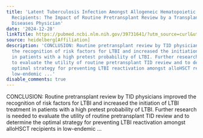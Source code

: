```yaml
---
title: 'Latent Tuberculosis Infection Amongst Allogeneic Hematopoietic Stem Cell Transplant
  Recipients: The Impact of Routine Pretransplant Review by a Transplant Infectious
  Diseases Physician'
date: '2024-12-28'
linkTitle: https://pubmed.ncbi.nlm.nih.gov/39731641/?utm_source=curl&utm_medium=rss&utm_campaign=pubmed-2&utm_content=1FakS-2QOkCT8HsMOQP1bCRQ4YzyumYOmxmF0moLsQ3dFB1E9V&fc=20220326224207&ff=20241229170408&v=2.18.0.post9+e462414
source: heidelberg[Affiliation]
description: 'CONCLUSION: Routine pretransplant review by TID physicians improved
  the recognition of risk factors for LTBI and increased the initiation of LTBI treatment
  in patients with a high pretest probability of LTBI. Further research is needed
  to evaluate the utility of routine pretransplant TID review and to determine the
  optimal strategy for preventing LTBI reactivation amongst alloHSCT recipients in
  low-endemic ...'
disable_comments: true
---
```

CONCLUSION: Routine pretransplant review by TID physicians improved the recognition of risk factors for LTBI and increased the initiation of LTBI treatment in patients with a high pretest probability of LTBI. Further research is needed to evaluate the utility of routine pretransplant TID review and to determine the optimal strategy for preventing LTBI reactivation amongst alloHSCT recipients in low-endemic ...
